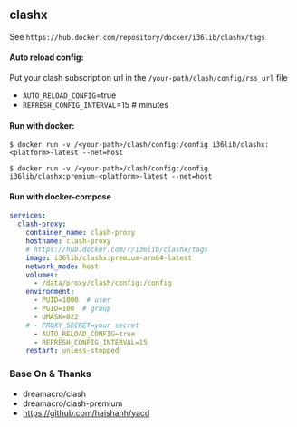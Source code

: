 ## clashx

See `https://hub.docker.com/repository/docker/i36lib/clashx/tags`

#### Auto reload config:

Put your clash subscription url in the `/your-path/clash/config/rss_url` file

- `AUTO_RELOAD_CONFIG`=true
- `REFRESH_CONFIG_INTERVAL`=15    # minutes

#### Run with docker:

```shell
$ docker run -v /<your-path>/clash/config:/config i36lib/clashx:<platform>-latest --net=host

$ docker run -v /<your-path>/clash/config:/config i36lib/clashx:premium-<platform>-latest --net=host
```

#### Run with docker-compose

```yaml
services:
  clash-proxy:
    container_name: clash-proxy
    hostname: clash-proxy
    # https://hub.docker.com/r/i36lib/clashx/tags
    image: i36lib/clashx:premium-arm64-latest
    network_mode: host
    volumes:
      - /data/proxy/clash/config:/config
    environment:
      - PUID=1000  # user
      - PGID=100  # group
      - UMASK=022
    # - PROXY_SECRET=your secret
      - AUTO_RELOAD_CONFIG=true
      - REFRESH_CONFIG_INTERVAL=15
    restart: unless-stopped
```

### Base On & Thanks

- dreamacro/clash
- dreamacro/clash-premium
- https://github.com/haishanh/yacd
